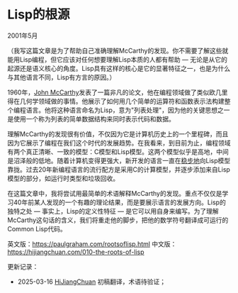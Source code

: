 



# Lisp的根源

2001年5月

（我写这篇文章是为了帮助自己准确理解McCarthy的发现。你不需要了解这些就能用Lisp编程，但它应该对任何想要理解Lisp本质的人都有帮助 — 无论是从它的起源还是语义核心的角度。Lisp具有这样的核心是它的显著特征之一，也是为什么与其他语言不同，Lisp有方言的原因。）

1960年，[John McCarthy](http://www-formal.stanford.edu/jmc/index.html)发表了一篇非凡的论文，他在编程领域做了类似欧几里得在几何学领域做的事情。他展示了如何用几个简单的运算符和函数表示法构建整个编程语言。他将这种语言命名为Lisp，意为"列表处理"，因为他的关键思想之一是使用一个称为列表的简单数据结构来同时表示代码和数据。

理解McCarthy的发现很有价值，不仅因为它是计算机历史上的一个里程碑，而且因为它展示了编程在我们这个时代的发展趋势。在我看来，到目前为止，编程领域有两个真正清晰、一致的模型：C模型和Lisp模型。这两个模型似乎是高地，中间是沼泽般的低地。随着计算机变得更强大，新开发的语言一直在[稳步地](https://hijiangchuan.com/paulgraham/012-What-Made-Lisp-Different)向Lisp模型靠拢。过去20年新编程语言的流行配方是采用C的计算模型，并逐步添加来自Lisp模型的部分，如运行时类型和垃圾回收。

在这篇文章中，我将尝试用最简单的术语解释McCarthy的发现。重点不仅仅是学习40年前某人发现的一个有趣的理论结果，而是要展示语言的发展方向。Lisp的独特之处 — 事实上，Lisp的定义性特征 — 是它可以用自身来编写。为了理解McCarthy这句话的含义，我们将重走他的脚步，把他的数学符号翻译成可运行的Common Lisp代码。

英文版：https://paulgraham.com/rootsoflisp.html
中文版：https://hijiangchuan.com/010-the-roots-of-lisp

更新记录：
- 2025-03-16 [HiJiangChuan](https://hijiangchuan.com) 初稿翻译，术语待验证；
